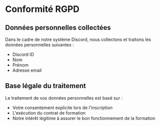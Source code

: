# Conformité RGPD

## Données personnelles collectées

Dans le cadre de notre système Discord, nous collectons et traitons les données personnelles suivantes :
- Discord ID
- Nom
- Prénom  
- Adresse email

## Base légale du traitement

Le traitement de vos données personnelles est basé sur :
- Votre consentement explicite lors de l'inscription
- L'exécution du contrat de formation
- Notre intérêt légitime à assurer le bon fonctionnement de la formation

